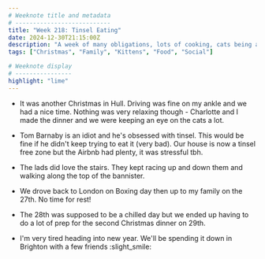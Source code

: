 ```yaml
---
# Weeknote title and metadata
# ---------------------------
title: "Week 218: Tinsel Eating"
date: 2024-12-30T21:15:00Z
description: "A week of many obligations, lots of cooking, cats being a pain, tinsel consumption, driving around, and being ready for a proper rest."
tags: ["Christmas", "Family", "Kittens", "Food", "Social"]

# Weeknote display
# ----------------
highlight: "lime"
---
```


  * It was another Christmas in Hull. Driving was fine on my ankle and we had a nice time. Nothing was very relaxing though - Charlotte and I made the dinner and we were keeping an eye on the cats a lot.

  * Tom Barnaby is an idiot and he's obsessed with tinsel. This would be fine if he didn't keep trying to eat it (very bad). Our house is now a tinsel free zone but the Airbnb had plenty, it was stressful tbh.

  * The lads did love the stairs. They kept racing up and down them and walking along the top of the bannister.

  * We drove back to London on Boxing day then up to my family on the 27th. No time for rest!

  * The 28th was supposed to be a chilled day but we ended up having to do a lot of prep for the second Christmas dinner on 29th.

  * I'm very tired heading into new year. We'll be spending it down in Brighton with a few friends :slight_smile:
